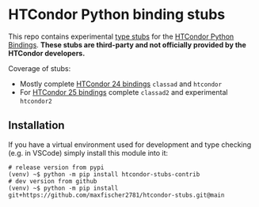 # HTCondor Python binding stubs

This repo contains experimental [type stubs](https://typing.python.org/en/latest/spec/distributing.html) for the [HTCondor Python Bindings](https://htcondor.readthedocs.io/en/24.x/apis/python-bindings/).
**These stubs are third-party and not officially provided by the HTCondor developers.**

Coverage of stubs:

- Mostly complete [HTCondor 24 bindings](https://htcondor.readthedocs.io/en/24.x/apis/python-bindings/) `classad` and `htcondor`
- For [HTCondor 25 bindings](https://htcondor.readthedocs.io/en/25.x/apis/python-bindings/) complete `classad2` and experimental `htcondor2`

## Installation

If you have a virtual environment used for development and type checking (e.g. in VSCode) simply install this module into it:

    # release version from pypi
    (venv) ~$ python -m pip install htcondor-stubs-contrib
    # dev version from github
    (venv) ~$ python -m pip install git+https://github.com/maxfischer2781/htcondor-stubs.git@main
